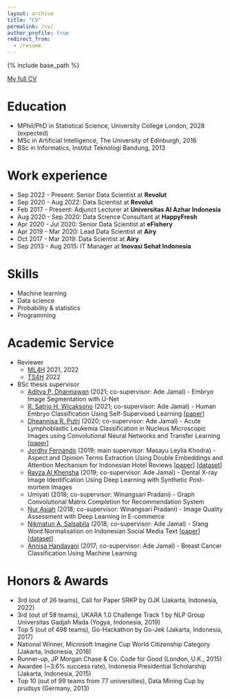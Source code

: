 ```yaml
---
layout: archive
title: "CV"
permalink: /cv/
author_profile: true
redirect_from:
  - /resume
---
```


{% include base_path %}

[My full CV](/files/Resume.pdf)

Education
======
* MPhil/PhD in Statistical Science, University College London, 2028 (expected)
* MSc in Artificial Intelligence, The University of Edinburgh, 2016
* BSc in Informatics, Institut Teknologi Bandung, 2013

Work experience
======
* Sep 2022 - Present: Senior Data Scientist at **Revolut**
* Sep 2020 - Aug 2022: Data Scientist at **Revolut**
* Feb 2017 - Present: Adjunct Lecturer at **Universitas Al Azhar Indonesia**
* Aug 2020 - Sep 2020: Data Science Consultant at **HappyFresh**
* Apr 2020 - Jul 2020: Senior Data Scientist at **eFishery**
* Apr 2019 - Mar 2020: Lead Data Scientist at **Airy**
* Oct 2017 - Mar 2019: Data Scientist at **Airy**
* Sep 2013 - Aug 2015: IT Manager at **Inovasi Sehat Indonesia**
  
Skills
======
* Machine learning
* Data science
* Probability & statistics
* Programming

Academic Service
======
* Reviewer
  * [ML4H](https://ml4health.github.io) 2021, 2022
  * [TS4H](https://timeseriesforhealth.github.io/) 2022
* BSc thesis supervisor
  * [Aditya P. Dharmawan](https://www.linkedin.com/in/ditzsins/) (2021; co-supervisor: Ade Jamal) - Embryo Image Segmentation with U-Net
  * [R. Satrio H. Wicaksono](https://www.linkedin.com/in/satriohwicaksono/) (2021; co-supervisor: Ade Jamal) - Human Embryo Classification Using Self-Supervised Learning [[paper](https://ieeexplore.ieee.org/abstract/document/9574328)]
  * [Dheannisa R. Putri](https://www.linkedin.com/in/dheann/) (2020; co-supervisor: Ade Jamal) - Acute Lymphoblastic Leukemia Classification in Nucleus Microscopic Images using Convolutional Neural Networks and Transfer Learning [[paper](https://ieeexplore.ieee.org/abstract/document/9574176?casa_token=QcS1LaHqWEIAAAAA:ucaHUbsYIujVqN_Gw8h6lbrMIfFNgPK4cuyvQUZfNuNAL4YrN2_x97SSoURuNE_nxTWw7pk)]
  * [Jordhy Fernando](https://www.linkedin.com/in/jordhyfernando/) (2019; main supervisor: Masayu Leylia Khodra) - Aspect and Opinion Terms Extraction Using Double Embeddings and Attention Mechanism for Indonesian Hotel Reviews [[paper](https://ieeexplore.ieee.org/document/8904124)] [[dataset](https://huggingface.co/datasets/indonlu)]
  * [Rayza Al Khensha](https://www.linkedin.com/in/rayza-al-khensha-383039108/) (2019; co-supervisor: Ade Jamal) - Dental X-ray Image Identification Using Deep Learning with Synthetic Post-mortem Images
  * Umiyati (2018; co-supervisor: Winangsari Pradani) - Graph Convolutional Matrix Completion for Recommendation System
  * [Nur Asiah](https://www.linkedin.com/in/nur-asiah-608661141/) (2018; co-supervisor: Winangsari Pradani) - Image Quality Assessment with Deep Learning in E-commerce
  * [Nikmatun A. Salsabila](https://www.linkedin.com/in/nasalsabila/?originalSubdomain=id) (2018; co-supervisor: Ade Jamal) - Slang Word Normalisation on Indonesian Social Media Text [[paper](https://ieeexplore.ieee.org/abstract/document/8629151)] [[dataset](https://github.com/nasalsabila/kamus-alay)]
  * [Annisa Handayani](https://www.linkedin.com/in/annisahandayani/) (2017; co-supervisor: Ade Jamal) - Breast Cancer Classification Using Machine Learning

Honors & Awards
======
* 3rd (out of 26 teams), Call for Paper SRKP by OJK (Jakarta, Indonesia, 2022)
* 3rd (out of 58 teams), UKARA 1.0 Challenge Track 1 by NLP Group Universitas Gadjah Mada (Yogya, Indonesia, 2019)
* Top 5 (out of 498 teams), Go-Hackathon by Go-Jek (Jakarta, Indonesia, 2017)
* National Winner, Microsoft Imagine Cup World Citizenship Category (Jakarta, Indonesia, 2016)
* Runner-up, JP Morgan Chase & Co. Code for Good (London, U.K., 2015)
* Awardee (~3.6% success rate), Indonesia Presidential Scholarship (Jakarta, Indonesia, 2015)
* Top 10 (out of 99 teams from 77 universities), Data Mining Cup by prudsys (Germany, 2013)